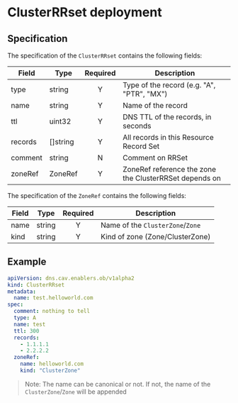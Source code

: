 # ClusterRRset deployment

## Specification

The specification of the `ClusterRRset` contains the following fields:

| Field | Type | Required | Description |
| ----- | ---- |:--------:| ----------- |
| type | string | Y | Type of the record (e.g. "A", "PTR", "MX") |
| name | string | Y | Name of the record |
| ttl | uint32 | Y | DNS TTL of the records, in seconds
| records | []string | Y | All records in this Resource Record Set
| comment | string | N | Comment on RRSet |
| zoneRef | ZoneRef | Y | ZoneRef reference the zone the ClusterRRSet depends on |

The specification of the `ZoneRef` contains the following fields:

| Field | Type | Required | Description |
| ----- | ---- |:--------:| ----------- |
| name | string | Y | Name of the `ClusterZone`/`Zone` |
| kind | string | Y | Kind of zone (Zone/ClusterZone) |

## Example

```yaml
apiVersion: dns.cav.enablers.ob/v1alpha2
kind: ClusterRRset
metadata:
  name: test.helloworld.com
spec:
  comment: nothing to tell
  type: A
  name: test
  ttl: 300
  records:
    - 1.1.1.1
    - 2.2.2.2
  zoneRef:
    name: helloworld.com
    kind: "ClusterZone"
```

> Note: The name can be canonical or not. If not, the name of the `ClusterZone`/`Zone` will be appended